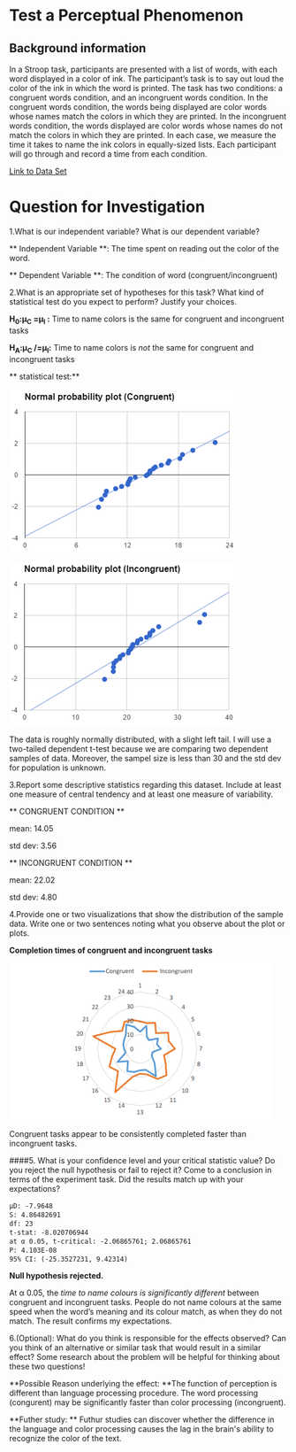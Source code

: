 
# Test a Perceptual Phenomenon

## Background information

In a Stroop task, participants are presented with a list of words, with each word displayed in a color of ink. The participant’s task is to say out loud the color of the ink in which the word is printed. The task has two conditions: a congruent words condition, and an incongruent words condition. In the congruent words condition, the words being displayed are color words whose names match the colors in which they are printed. In the incongruent words condition, the words displayed are color words whose names do not match the colors in which they are printed. In each case, we measure the time it takes to name the ink colors in equally-sized lists. Each participant will go through and record a time from each condition.

[Link to Data Set](https://github.com/ronafan/data-analysis-nanodgree_projects/blob/master/p1-perceptual-phenomenon/stroopdata.csv)  


# Question for Investigation 

1.What is our independent variable? What is our dependent variable?

** Independent Variable **: The time spent on reading out the color of the word.

** Dependent Variable **: The condition of word (congruent/incongruent)

2.What is an appropriate set of hypotheses for this task? What kind of statistical test do you expect to perform? Justify your choices.

**H<sub>0</sub>:μ<sub>C</sub> =μ<sub>I</sub> :** Time to name colors is the same for congruent and incongruent tasks

**H<sub>A</sub>:μ<sub>C</sub> /=μ<sub>I</sub>:** Time to name colors is *not* the same for congruent and incongruent tasks

** statistical test:**

![Normal probability plot (Congruent)](pp-congruent.png) 

![Normal probability plot (Incongruent)](pp-incongruent.png)

The data is roughly normally distributed, with a slight left tail. I will use a two-tailed dependent t-test because we are comparing two dependent samples of data. Moreover, the sampel size is less than 30 and the std dev for population is unknown. 

3.Report some descriptive statistics regarding this dataset. Include at least one measure of central tendency and at least one measure of variability.

** CONGRUENT CONDITION **

mean: 14.05

std dev: 3.56

** INCONGRUENT CONDITION **

mean: 22.02

std dev: 4.80


4.Provide one or two visualizations that show the distribution of the sample data. Write one or two sentences noting what you observe about the plot or plots.

**Completion times of congruent and incongruent tasks**

![Completion times of congruent and incongruent tasks](completion-plot.png)

Congruent tasks appear to be consistently completed faster than incongruent tasks.

####5. What is your confidence level and your critical statistic value? Do you reject the null hypothesis or fail to reject it? Come to a conclusion in terms of the experiment task. Did the results match up with your expectations?
```
µD: -7.9648
S: 4.86482691
df: 23
t-stat: -8.020706944
at α 0.05, t-critical: -2.06865761; 2.06865761
P: 4.103E-08
95% CI: (-25.3527231, 9.42314)
```


**Null hypothesis rejected.** 

At α 0.05, the *time to name colours is significantly
different* between congruent and incongruent tasks. People do not name colours
at the same speed when the word’s meaning and its colour match, as when they
do not match. The result confirms my expectations.

6.(Optional): What do you think is responsible for the effects observed? Can you think of an alternative or similar task that would result in a similar effect? Some research about the problem will be helpful for thinking about these two questions!

**Possible Reason underlying the effect: **The function of perception is different than language processing procedure. The word processing (congurent) may be significantly faster than color processing (incongruent). 

**Futher study: ** Futhur studies can discover whether the difference in the language and color processing causes the lag in the brain's ability to recognize the color of the text. 

